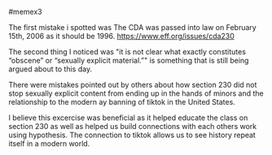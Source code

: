 #memex3 

The first mistake i spotted was The CDA was passed into law on February 15th, 2006 as it should be 1996. 
https://www.eff.org/issues/cda230

The second thing I noticed was "it is not clear what exactly constitutes “obscene” or “sexually explicit material.”" is something that is still being argued about to this day.

There were mistakes pointed out by others about how section 230 did not stop sexually explicit content from ending up in the hands of minors and the relationship to the modern ay banning of tiktok in the United States.

I believe this excercise was beneficial as it helped educate the class on section 230 as well as helped us build connections with each others work using hypothesis. The connection to tiktok allows us to see history repeat itself in a modern world.




